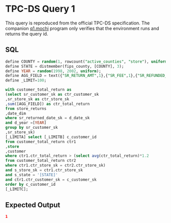 # TPC-DS Query 1

This query is reproduced from the official TPC-DS specification. The companion [q1.mochi](./q1.mochi) program only verifies that the environment runs and returns the query id.

## SQL
```sql
define COUNTY = random(1, rowcount("active_counties", "store"), uniform);
define STATE = distmember(fips_county, [COUNTY], 3); 
define YEAR = random(1998, 2002, uniform);
define AGG_FIELD = text({"SR_RETURN_AMT",1},{"SR_FEE",1},{"SR_REFUNDED_CASH",1},{"SR_RETURN_AMT_INC_TAX",1},{"SR_REVERSED_CHARGE",1},{"SR_STORE_CREDIT",1},{"SR_RETURN_TAX",1});
define _LIMIT=100;

with customer_total_return as
(select sr_customer_sk as ctr_customer_sk
,sr_store_sk as ctr_store_sk
,sum([AGG_FIELD]) as ctr_total_return
from store_returns
,date_dim
where sr_returned_date_sk = d_date_sk
and d_year =[YEAR]
group by sr_customer_sk
,sr_store_sk)
[_LIMITA] select [_LIMITB] c_customer_id
from customer_total_return ctr1
,store
,customer
where ctr1.ctr_total_return > (select avg(ctr_total_return)*1.2
from customer_total_return ctr2
where ctr1.ctr_store_sk = ctr2.ctr_store_sk)
and s_store_sk = ctr1.ctr_store_sk
and s_state = '[STATE]'
and ctr1.ctr_customer_sk = c_customer_sk
order by c_customer_id
[_LIMITC];
```

## Expected Output
```json
1
```
